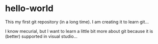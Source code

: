 # hello-world
This my first git repository  (in a long time). I am creating it to learn git...

I know mecurial, but I want to learn a little bit more about git because it is (better) supported in visual studio...
